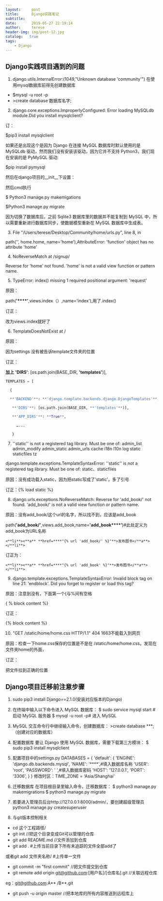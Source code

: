 ```yaml
---
layout:     post
title:      Django实践笔记
subtitle:   
date:       2019-05-27 22:19:14 
author:     terese
header-img: img/post-12.jpg
catalog:   true
tags:
    - Django
---
```


## Django实践项目遇到的问题

1. django.utils.InternalError:(1049,"Unknown database 'community'")
   在使用mysql数据库前得先创建数据库

- $mysql -u root -p 
- \>create database 数据库名字;

2. django.core.exceptions.ImproperlyConfigured: Error loading MySQLdb module.Did you install mysqlclient?

 订：

$pip3 install mysqlclient

如果还是出现这个是因为 Django 在连接 MySQL 数据库时默认使用的是 MySQLdb 驱动，然而我们没有安装该驱动，因为它并不支持 Python3，我们现在安装的是 PyMySQL 驱动:

$pip install pymysql

然后在django项目的__init__下设置：

然后cmd执行

$ Python3  manage.py makemigations

$Python3 manage.py migrate

因为切换了数据库后，之前 Sqlite3 数据库里的数据并不能复制到 MySQL 中，所以需要重新进行数据库同步，使数据模型重新在 MySQL 数据库中生成表。



3. File "/Users/terese/Desktop/Community/home/urls.py", line 8, in <module>

path('', home.home, name='home'),AttributeError: 'function' object has no attribute 'home'



4. NoReverseMatch at /signup/

Reverse for 'home' not found. 'home' is not a valid view function or pattern name.



5. TypeError: index() missing 1 required positional argument: 'request'

原因：

path(**'****’**,views.index（）,name='index'),用了.index()

订正：

改为views.index就好了

6. TemplateDoesNotExist at /

原因：

因为settings 没有被告诉template文件夹的位置

订正：

**加上** **'DIRS'**: [os.path.join(BASE_DIR, **'templates'**)],

```python
TEMPLATES = [

  {

  **'BACKEND'**: **'django.template.backends.django.DjangoTemplates'**,

   **'DIRS'**: [os.path.join(BASE_DIR, **'templates'**)],

   **'APP_DIRS'**: **True**,

     …...

   }
```

7. ''static'' is not a registered tag library. Must be one of: admin_list admin_modify admin_static admin_urls cache i18n l10n log static staticfiles tz

django.template.exceptions.TemplateSyntaxError: ''static'' is not a registered tag library. Must be one of:  static、staticfiles

原因：没有成功载入static，因为把static写成了’static’，多了引号

订正：{% load static %}



8. django.urls.exceptions.NoReverseMatch: Reverse for 'add_book/' not found. 'add_book/' is not a valid view function or pattern name.

原因：没有add_book/这个url的名字，所以找不到，应该是add_book

path(**'add_book/'**,views.add_book,name=**'add_book****’**)#此处定义为add_book为URL名称

```
<**li**><**a** **href=****"{% url 'add_book/' %}"**>发布图书</**a**></**li**>
```

订正为：

```<**li**><**a** **href=****"{% url 'add_book' %}"**>发布图书</**a**></**li**>	```

9. django.template.exceptions.TemplateSyntaxError: Invalid block tag on line 21: 'endblock'. Did you forget to register or load this tag?

原因：注意到没有，下面第一个{与%间有空格 

{ % block content %}

订正：

{% block content %}



10. "GET /static/home/home.css HTTP/1.1" 404 1663不能载入到网页

原因：检查一下home.css保存的位置是不是在 /static/home/home.css，发现在文件夹home的外面，

订正：

把文件拉到正确的位置



## Django项目迁移前注意步骤

1. sudo pip3 install Django==2.1.0(安装对应版本的Django)
2. 在终端中输入以下命令进入 MySQL 数据库：
       $ sudo service mysql start # 启动 MySQL 服务器
       $ mysql -u root  -p# 进入 MySQL

3. MySQL 交互命令行中继续输入命令，创建数据库：
   \>create database ***;（创建对应的数据库）
4. 配置数据库
   要让 Django 使用 MySQL 数据库，需要下载第三方模块：
   $ sudo pip3 install mysqlclient
5. 配置项目中的settings.py 
   DATABASES = {
     'default': {
       'ENGINE': 'django.db.backends.mysql',
       'NAME': '****',#填入数据库名称
       'USER': 'root',
       'PASSWORD': '  ',#填入数据库密码
       'HOST': '127.0.0.1',
       'PORT': '3306',
     }
   }
   修改时区：TIME_ZONE = 'Asia/Shanghai'
6. 迁移数据库
   在项目根目录里输入命令，迁移数据库：
   $ python3 manage.py makemigrations
   $ python3 manage.py migrate
7. 若要进入管理员后台http://127.0.0.1:8000/admin/，要创建超级管理员
   python3 manage.py createsuperuser
8. 与git版本控制相关

- cd 这个工程路径/
- git init //把这个目录变成Git可以管理的仓库
- git add README.md //文件添加到仓库
- git add . #上传当前目录下所有未追踪的文件全部add了

 或者git add 文件夹名称/ #上传单一文件

- git commit -m "first commit" //把文件提交到仓库
-  git remote add origin git@github.com:[用户名]/[仓库名].git //关联远程仓库

eg：git@github.com:A** /B**.git

-  git push -u origin master //把本地库的所有内容推送到远程库上

 